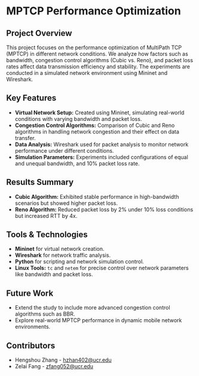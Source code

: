 # MPTCP Performance Optimization

## Project Overview
This project focuses on the performance optimization of MultiPath TCP (MPTCP) in different network conditions. We analyze how factors such as bandwidth, congestion control algorithms (Cubic vs. Reno), and packet loss rates affect data transmission efficiency and stability. The experiments are conducted in a simulated network environment using Mininet and Wireshark.

## Key Features
- **Virtual Network Setup:** Created using Mininet, simulating real-world conditions with varying bandwidth and packet loss.
- **Congestion Control Algorithms:** Comparison of Cubic and Reno algorithms in handling network congestion and their effect on data transfer.
- **Data Analysis:** Wireshark used for packet analysis to monitor network performance under different conditions.
- **Simulation Parameters:** Experiments included configurations of equal and unequal bandwidth, and 10% packet loss rate.

## Results Summary
- **Cubic Algorithm:** Exhibited stable performance in high-bandwidth scenarios but showed higher packet loss.
- **Reno Algorithm:** Reduced packet loss by 2% under 10% loss conditions but increased RTT by 4x.

## Tools & Technologies
- **Mininet** for virtual network creation.
- **Wireshark** for network traffic analysis.
- **Python** for scripting and network simulation control.
- **Linux Tools:** `tc` and `netem` for precise control over network parameters like bandwidth and packet loss.

## Future Work
- Extend the study to include more advanced congestion control algorithms such as BBR.
- Explore real-world MPTCP performance in dynamic mobile network environments.

## Contributors
- Hengshou Zhang - hzhan402@ucr.edu
- Zelai Fang - zfang052@ucr.edu